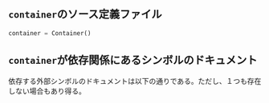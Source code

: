 ## `container`のソース定義ファイル

```python
container = Container()
```

## `container`が依存関係にあるシンボルのドキュメント

依存する外部シンボルのドキュメントは以下の通りである。ただし、１つも存在しない場合もあり得る。
